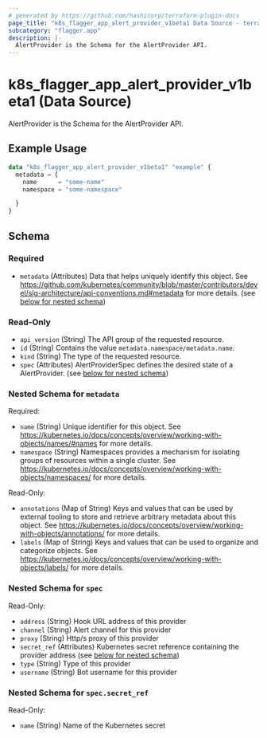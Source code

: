 ```yaml
---
# generated by https://github.com/hashicorp/terraform-plugin-docs
page_title: "k8s_flagger_app_alert_provider_v1beta1 Data Source - terraform-provider-k8s"
subcategory: "flagger.app"
description: |-
  AlertProvider is the Schema for the AlertProvider API.
---
```


# k8s_flagger_app_alert_provider_v1beta1 (Data Source)

AlertProvider is the Schema for the AlertProvider API.

## Example Usage

```terraform
data "k8s_flagger_app_alert_provider_v1beta1" "example" {
  metadata = {
    name      = "some-name"
    namespace = "some-namespace"

  }
}
```

<!-- schema generated by tfplugindocs -->
## Schema

### Required

- `metadata` (Attributes) Data that helps uniquely identify this object. See https://github.com/kubernetes/community/blob/master/contributors/devel/sig-architecture/api-conventions.md#metadata for more details. (see [below for nested schema](#nestedatt--metadata))

### Read-Only

- `api_version` (String) The API group of the requested resource.
- `id` (String) Contains the value `metadata.namespace/metadata.name`.
- `kind` (String) The type of the requested resource.
- `spec` (Attributes) AlertProviderSpec defines the desired state of a AlertProvider. (see [below for nested schema](#nestedatt--spec))

<a id="nestedatt--metadata"></a>
### Nested Schema for `metadata`

Required:

- `name` (String) Unique identifier for this object. See https://kubernetes.io/docs/concepts/overview/working-with-objects/names/#names for more details.
- `namespace` (String) Namespaces provides a mechanism for isolating groups of resources within a single cluster. See https://kubernetes.io/docs/concepts/overview/working-with-objects/namespaces/ for more details.

Read-Only:

- `annotations` (Map of String) Keys and values that can be used by external tooling to store and retrieve arbitrary metadata about this object. See https://kubernetes.io/docs/concepts/overview/working-with-objects/annotations/ for more details.
- `labels` (Map of String) Keys and values that can be used to organize and categorize objects. See https://kubernetes.io/docs/concepts/overview/working-with-objects/labels/ for more details.


<a id="nestedatt--spec"></a>
### Nested Schema for `spec`

Read-Only:

- `address` (String) Hook URL address of this provider
- `channel` (String) Alert channel for this provider
- `proxy` (String) Http/s proxy of this provider
- `secret_ref` (Attributes) Kubernetes secret reference containing the provider address (see [below for nested schema](#nestedatt--spec--secret_ref))
- `type` (String) Type of this provider
- `username` (String) Bot username for this provider

<a id="nestedatt--spec--secret_ref"></a>
### Nested Schema for `spec.secret_ref`

Read-Only:

- `name` (String) Name of the Kubernetes secret
